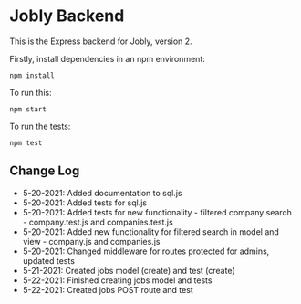 # Jobly Backend

This is the Express backend for Jobly, version 2.

Firstly, install dependencies in an npm environment:

    npm install

To run this:

    npm start

To run the tests:

    npm test

## Change Log

-   5-20-2021: Added documentation to sql.js
-   5-20-2021: Added tests for sql.js
-   5-20-2021: Added tests for new functionality - filtered company search - company.test.js and companies.test.js
-   5-20-2021: Added new functionality for filtered search in model and view - company.js and companies.js
-   5-20-2021: Changed middleware for routes protected for admins, updated tests
-   5-21-2021: Created jobs model (create) and test (create)
-   5-22-2021: Finished creating jobs model and tests
-   5-22-2021: Created jobs POST route and test
